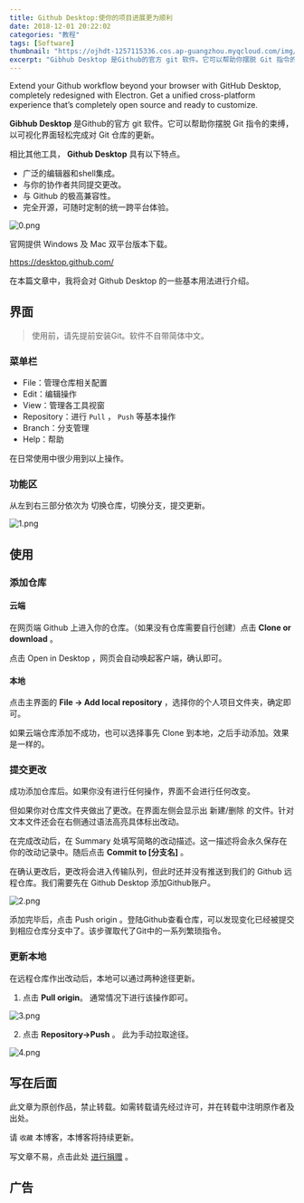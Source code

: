 ```yaml
---
title: Github Desktop:使你的项目进展更为顺利
date: 2018-12-01 20:22:02
categories: "教程"
tags: [Software]
thumbnail: "https://ojhdt-1257115336.cos.ap-guangzhou.myqcloud.com/img/20181201/0.png"
excerpt: "Gibhub Desktop 是Github的官方 git 软件。它可以帮助你摆脱 Git 指令的束缚，以可视化界面轻松完成对 Git 仓库的更新。"
---
```

Extend your Github workflow beyond your browser with GitHub Desktop, completely redesigned with Electron. Get a unified cross-platform experience that’s completely open source and ready to customize.

**Gibhub Desktop** 是Github的官方 git 软件。它可以帮助你摆脱 Git 指令的束缚，以可视化界面轻松完成对 Git 仓库的更新。

相比其他工具， **Github Desktop** 具有以下特点。

- 广泛的编辑器和shell集成。
- 与你的协作者共同提交更改。
- 与 Github 的极高兼容性。
- 完全开源，可随时定制的统一跨平台体验。

![0.png](https://ojhdt-1257115336.cos.ap-guangzhou.myqcloud.com/img/20181201/0.png)

官网提供 Windows 及 Mac 双平台版本下载。

https://desktop.github.com/

在本篇文章中，我将会对 Github Desktop 的一些基本用法进行介绍。

## 界面
>使用前，请先提前安装Git。软件不自带简体中文。

### 菜单栏
- File：管理仓库相关配置
- Edit：编辑操作
- View：管理各工具视窗
- Repository：进行 `Pull` ， `Push` 等基本操作
- Branch：分支管理
- Help：帮助

在日常使用中很少用到以上操作。

### 功能区
从左到右三部分依次为 切换仓库，切换分支，提交更新。

![1.png](https://ojhdt-1257115336.cos.ap-guangzhou.myqcloud.com/img/20181201/1.png)

## 使用

### 添加仓库

#### 云端
在网页端 Github 上进入你的仓库。（如果没有仓库需要自行创建）点击 **Clone or download** 。

点击 Open in Desktop ，网页会自动唤起客户端，确认即可。

#### 本地
点击主界面的 **File -> Add local repository** ，选择你的个人项目文件夹，确定即可。

如果云端仓库添加不成功，也可以选择事先 Clone 到本地，之后手动添加。效果是一样的。

### 提交更改

成功添加仓库后。如果你没有进行任何操作，界面不会进行任何改变。

但如果你对仓库文件夹做出了更改。在界面左侧会显示出 新建/删除 的文件。针对文本文件还会在右侧通过语法高亮具体标出改动。

在完成改动后，在 Summary 处填写简略的改动描述。这一描述将会永久保存在你的改动记录中。随后点击 **Commit to [分支名]** 。

在确认更改后，更改将会进入传输队列，但此时还并没有推送到我们的 Github 远程仓库。我们需要先在 Github Desktop 添加Github账户。

![2.png](https://ojhdt-1257115336.cos.ap-guangzhou.myqcloud.com/img/20181201/2.png)

添加完毕后，点击 Push origin 。登陆Github查看仓库，可以发现变化已经被提交到相应仓库分支中了。该步骤取代了Git中的一系列繁琐指令。


### 更新本地
在远程仓库作出改动后，本地可以通过两种途径更新。

1. 点击 **Pull origin**。
    通常情况下进行该操作即可。

![3.png](https://ojhdt-1257115336.cos.ap-guangzhou.myqcloud.com/img/20181201/3.png)

2. 点击 **Repository->Push** 。
    此为手动拉取途径。

![4.png](https://ojhdt-1257115336.cos.ap-guangzhou.myqcloud.com/img/20181201/4.png)
## 写在后面
此文章为原创作品，禁止转载。如需转载请先经过许可，并在转载中注明原作者及出处。

请 `收藏` 本博客，本博客将持续更新。

写文章不易，点击此处 <a data-fancybox data-src="#modal" href="javascript:;" >进行捐赠</a> 。



 <div style="display: none;" id="modal" > 
 <h2>捐赠</h2> 
 <p>写文章不易，请我喝一杯咖啡吧~ <br>
 <img src="https://ojhdt.club/alipay.png" width="240" height="364" alt="支付宝" /> <img src="https://ojhdt.club/wechat.png" width="240" height="364" alt="微信" /> <br>

点击<a href="https://ojhdt.club/donate">此处</a>前往捐赠详情页。
 </p> 
 </div> 


## 广告
<script async src="//pagead2.googlesyndication.com/pagead/js/adsbygoogle.js"></script>
<ins class="adsbygoogle"
     style="display:block; text-align:center;"
     data-ad-layout="in-article"
     data-ad-format="fluid"
     data-ad-client="ca-pub-1043177129475579"
     data-ad-slot="7254716173"></ins>
<script>
     (adsbygoogle = window.adsbygoogle || []).push({});
</script>
